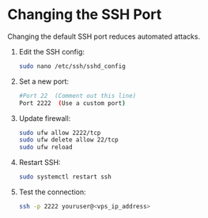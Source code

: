 # Changing the SSH Port

Changing the default SSH port reduces automated attacks.

1. Edit the SSH config:

   ```bash
   sudo nano /etc/ssh/sshd_config
   ```
2. Set a new port:

   ```bash
   #Port 22  (Comment out this line)
   Port 2222  (Use a custom port)
   ```
3. Update firewall:

   ```bash
   sudo ufw allow 2222/tcp
   sudo ufw delete allow 22/tcp
   sudo ufw reload
   ```
4. Restart SSH:

   ```bash
   sudo systemctl restart ssh
   ```
5. Test the connection:

   ```bash
   ssh -p 2222 youruser@<vps_ip_address>
   ```
